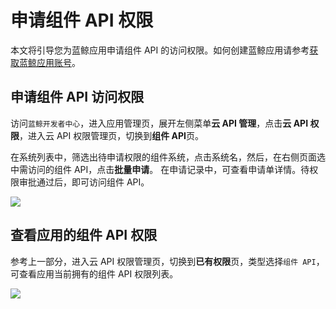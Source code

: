 # 申请组件 API 权限

本文将引导您为蓝鲸应用申请组件 API 的访问权限。如何创建蓝鲸应用请参考[获取蓝鲸应用账号](../../apigateway/use-api/bk-app.md)。

## 申请组件 API 访问权限

访问`蓝鲸开发者中心`，进入应用管理页，展开左侧菜单**云 API 管理**，点击**云 API 权限**，进入云 API 权限管理页，切换到**组件 API**页。

在系统列表中，筛选出待申请权限的组件系统，点击系统名，然后，在右侧页面选中需访问的组件 API，点击**批量申请**。
在申请记录中，可查看申请单详情。待权限审批通过后，即可访问组件 API。

![](../../assets/component/use-api/apply-api-permissions.png)

## 查看应用的组件 API 权限

参考上一部分，进入云 API 权限管理页，切换到**已有权限**页，类型选择`组件 API`，可查看应用当前拥有的组件 API 权限列表。

![](../../assets/component/use-api/app-api-permissions.png)

